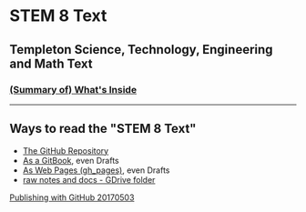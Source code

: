 # STEM 8 Text
## Templeton Science, Technology, Engineering and Math Text
### [\(Summary of\) What's Inside ](SUMMARY.md)
___

## Ways to read the "STEM 8 Text"
- [The GitHub Repository](https://github.com/janzeteachesit/stem8-text)
- [As a GitBook](https://janzeteachesit.gitbooks.io/stem-8-math-text/content/), even Drafts
- [As Web Pages \(gh_pages\)](https://janzeteachesit.github.io/stem8-text/), even Drafts
- [raw notes and docs - GDrive folder](https://drive.google.com/open?id=0BysMfTbvAUUVTW5ZY0hZT0lDZGM)
<!-- - [On Medium](https://medium.com/designed-classroom): (not everything is published, tho') -->

[Publishing with GitHub 20170503](https://drive.google.com/open?id=1Tu_b1oixurg9lId2z3LH_ZiLz1sH9sYD9ypdmZGwE9c)




